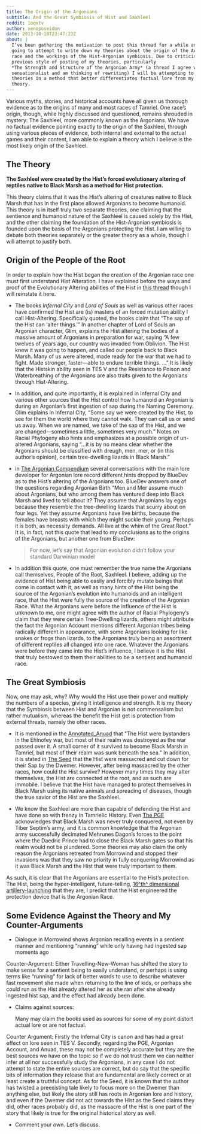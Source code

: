 ```yaml
---
title: The Origin of the Argonians
subtitle: And the Great Symbiosis of Hist and Saxhleel
reddit: 1oqxtv
author: xenoposeidon
date: 2013-10-18T23:47:23Z
about: |
  I’ve been gathering the motivation to post this thread for a while and am
  going to attempt to write down my theories about the origin of the Argonian
  race and the workings of the Hist-Argonian symbiosis. Due to criticism of the
  previous style of posting of my theories, particularly
  *The Strength and Structure of the Argonian Army* (a thread I agree was
  sensationalist and am thinking of rewriting) I will be attempting to post my
  theories in a method that better differentiates factual lore from my own
  theory.
---
```


Various myths, stories, and historical accounts have all given us thorough
evidence as to the origins of many and most races of Tamriel. One race’s origin,
though, while highly discussed and questioned, remains shrouded in mystery: The
Saxhleel, more commonly known as the Argonians. We have no factual evidence
pointing exactly to the origin of the Saxhleel, through using various pieces of
evidence, both internal and external to the actual games and their content, I am
able to explain a theory which I believe is the most likely origin of the
Saxhleel.

## The Theory

**The Saxhleel were created by the Hist’s forced evolutionary altering of**
**reptiles native to Black Marsh as a method for Hist protection.**

This theory claims that it was the Hist’s altering of creatures native to Black
Marsh that has in the first place allowed Argonians to become humanoid. This
theory is in itself truly two separate theories, one claiming that the sentience
and humanoid nature of the Saxhleel is caused solely by the Hist, and the other
claiming the foundation of the Hist-Argonian symbiosis is founded upon the basis
of the Argonians protecting the Hist. I am willing to debate both theories
separately or the greater theory as a whole, though I will attempt to justify
both.

## Origin of the People of the Root

In order to explain how the Hist began the creation of the Argonian race one
must first understand Hist Alteration. I have explained before the ways and
proof of the Evolutionary Altering abilities of the Hist in [this thread][0]
though I will reinstate it here.

- The books *Infernal City* and *Lord of Souls* as well as various other races
  have confirmed the Hist are (is) masters of an forced mutation ability I call
  Hist-Altering. Specifically quoted, the books claim that “The sap of the Hist
  can ‘alter things.’” In another chapter of Lord of Souls an Argonian
  character, Glim, explains the Hist altering the bodies of a massive amount of
  Argonians in preparation for war, saying “A few twelves of years ago, our
  country was invaded from Oblivion. The Hist knew it was going to happen, and
  called our people back to Black Marsh. Many of us were altered, made ready for
  the war that we had to fight. Made stronger, faster—able to endure terrible
  things. …” It is likely that the Histskin ability seen in TES V and the
  Resistance to Poison and Waterbreathing of the Argonians are also traits given
  to the Argonians through Hist-Altering.

- In addition, and quite importantly, it is explained in Infernal City and
  various other sources that the Hist control how humanoid an Argonian is during
  an Argonian’s first ingestion of sap during the Naming Ceremony. Glim explains
  in Infernal City, “Some say we were created by the Hist, to see for them the
  world where they cannot walk. They can call us or send us away. When we are
  named, we take of the sap of the Hist, and we are changed—sometimes a little,
  sometimes very much.” Notes on Racial Phylogeny also hints and emphasizes at a
  possible origin of un-altered Argonians, saying “…it is by no means clear
  whether the Argonians should be classified with dreugh, men, mer, or (in this
  author’s opinion), certain tree-dwelling lizards in Black Marsh.”

- in [The Argonian Compendium][1] several conversations with the main lore
  developer for Argonian lore record different hints dropped by BlueDev as to
  the Hist’s altering of the Argonians too. BlueDev answers one of the questions
  regarding Argonian Birth “Men and Mer assume much about Argonians, but who
  among them has ventured deep into Black Marsh and lived to tell about it? They
  assume that Argonians lay eggs because they resemble the tree-dwelling lizards
  that scurry about on four legs. Yet they assume Argonians have live births,
  because the females have breasts with which they might suckle their young.
  Perhaps it is both, as necessity demands. All live at the whim of the Great
  Root.” It is, in fact, not this quote that lead to my conclusions as to the
  origins of the Argonians, but another one from BlueDev:

  > For now, let’s say that Argonian evolution didn’t follow your standard
  > Darwinian model

- In addition this quote, one must remember the true name the Argonians call
  themselves, People of the Root, Saxhleel. I believe, adding up the evidence of
  Hist being able to easily and forcibly mutate beings that come in contact with
  it, as well as many hints of the Hist being the source of the Argonian’s
  evolution into humanoids and an intelligent race, that the Hist were fully the
  source of the creation of the Argonian Race. What the Argonians were before
  the influence of the Hist is unknown to me, one might agree with the author of
  Racial Phylogeny’s claim that they were certain Tree-Dwelling lizards, others
  might attribute the fact the Argonian Account mentions different Argonian
  tribes being radically different in appearance, with some Argonians looking
  for like snakes or frogs than lizards, to the Argonians truly being an
  assortment of different reptiles all changed into one race. Whatever the
  Argonians were before they came into the Hist’s influence, I believe it is the
  Hist that truly bestowed to them their abilities to be a sentient and humanoid
  race.

## The Great Symbiosis

Now, one may ask, why? Why would the Hist use their power and multiply the
numbers of a species, giving it intelligence and strength. It is my theory that
the Symbiosis between Hist and Argonian is not commensalism but rather
mutualism, whereas the benefit the Hist get is protection from external threats,
namely the other races.

- It is mentioned in the [Annotated_Anuad][2] that "The Hist were bystanders in
  the Ehlnofey war, but most of their realm was destroyed as the war passed over
  it. A small corner of it survived to become Black Marsh in Tamriel, but most
  of their realm was sunk beneath the sea." In addition, it is stated in [The
  Seed][3] that the Hist were massacred and cut down for their Sap by the
  Dwemer. However, after being massacred by the other races, how could the Hist
  survive? However many times they may alter themselves, the Hist are connected
  at the root, and as such are immobile. I believe that the Hist have managed to
  protect themselves in Black Marsh using its native animals and spreading of
  diseases, though the true savior of the Hist are the Saxhleel.

- We know the Saxhleel are more than capable of defending the Hist and have done
  so with frenzy in Tamrielic History. Even [The PGE][4] acknowledges that Black
  Marsh was never truly conquered, not even by Tiber Septim’s army, and it is
  common knowledge that the Argonian army successfully decimated Mehrunes
  Dagon’s forces to the point where the Daedric Prince had to close the Black
  Marsh gates so that his realm would not be plundered. Some theories may also
  claim the only reason the Argonians retreated from Morrowind and stopped their
  invasions was that they saw no priority in fully conquering Morrowind as it
  was Black Marsh and the Hist that were truly important to them.

As such, it is clear that the Argonians are essential to the Hist’s protection.
The Hist, being the hyper-intelligent, future-telling, [16^th^ dimensional
artillery-launching][5] that they are, I predict that the Hist engineered the
protection device that is the Argonian Race.

## Some Evidence Against the Theory and My Counter-Arguments

- Dialogue in Morrowind shows Argonian recalling events in a sentient manner and
  mentioning “running” while only having had ingested sap moments ago

Counter-Argument: Either Travelling-New-Woman has shifted the story to make
sense for a sentient being to easily understand, or perhaps is using terms like
“running” for lack of better words to use to describe whatever fast movement she
made when returning to the line of kids, or perhaps she could run as the Hist
already altered her as she ran after she already ingested hist sap, and the
effect had already been done.

- Claims against sources:

  Many may claim the books used as sources for some of my point distort actual
  lore or are not factual.

Counter Argument: Firstly the Infernal City is canon and has had a great effect
on lore seen in TES V. Secondly, regarding the PGE, Argonian Account, and Anuad,
these may not be completely accurate but they are the best sources we have on
the topic so if we do not trust them we can neither infer at all nor
successfully study the Argonians, in any case I do not attempt to state the
entire sources are correct, but do say that the specific bits of information
they release that are fundamental are likely correct or at least create a
truthful concept. As for the Seed, it is known that the author has twisted a
preexisting tale likely to focus more on the Dwemer than anything else, but
likely the story still has roots in Argonian lore and history, and even if the
Dwemer did not act towards the Hist as the Seed claims they did, other races
probably did, as the massacre of the Hist is one part of the story that likely
is true for the original historical story as well.

- Comment your own. Let’s discuss.

[0]: ./161yk6
[1]: https://z8.invisionfree.com/People_of_the_Beasts/index.php?showtopic=10
[2]: https://www.uesp.net/wiki/Morrowind:The_Annotated_Anuad
[3]: https://www.imperial-library.info/content/ancient-tales-dwemer-part-ii-seed
[4]: https://www.uesp.net/wiki/Lore:Pocket_Guide_to_the_Empire,_3rd_Edition/Argonia
[5]: https://www.imperial-library.info/content/kinmune
